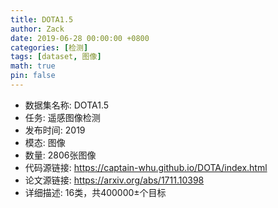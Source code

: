 ```yaml
---
title: DOTA1.5
author: Zack
date: 2019-06-28 00:00:00 +0800
categories: [检测]
tags: [dataset, 图像]
math: true
pin: false
---
```

- 数据集名称: DOTA1.5
- 任务: 遥感图像检测
- 发布时间: 2019
- 模态: 图像
- 数量: 2806张图像
- 代码源链接: https://captain-whu.github.io/DOTA/index.html
- 论文源链接: https://arxiv.org/abs/1711.10398
- 详细描述: 16类，共400000±个目标
